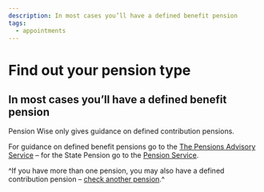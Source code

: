 ```yaml
---
description: In most cases you’ll have a defined benefit pension
tags:
  - appointments
---
```


# Find out your pension type

## In most cases you’ll have a defined benefit pension

Pension Wise only gives guidance on defined contribution pensions.

For guidance on defined benefit pensions go to the [The Pensions Advisory Service](http://www.pensionsadvisoryservice.org.uk)
– for the State Pension go to the [Pension Service](https://www.gov.uk/contact-pension-service).

^If you have more than one pension, you may also have a defined contribution pension – [check another pension](/pension-type-tool).^
